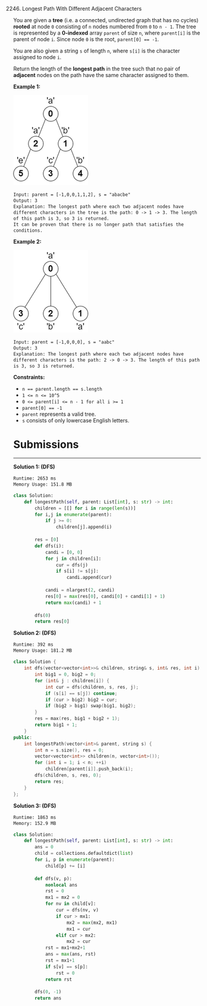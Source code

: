 2246. Longest Path With Different Adjacent Characters

You are given a **tree** (i.e. a connected, undirected graph that has no cycles) **rooted** at node `0` consisting of `n` nodes numbered from `0` to `n - 1`. The tree is represented by a **0-indexed** array `parent` of size `n`, where `parent[i]` is the parent of node `i`. Since node `0` is the root, `parent[0] == -1`.

You are also given a string `s` of length `n`, where `s[i]` is the character assigned to node `i`.

Return the length of the **longest path** in the tree such that no pair of **adjacent** nodes on the path have the same character assigned to them.

 

**Example 1:**

![2246_testingdrawio.png](img/2246_testingdrawio.png)
```
Input: parent = [-1,0,0,1,1,2], s = "abacbe"
Output: 3
Explanation: The longest path where each two adjacent nodes have different characters in the tree is the path: 0 -> 1 -> 3. The length of this path is 3, so 3 is returned.
It can be proven that there is no longer path that satisfies the conditions. 
```

**Example 2:**

![2246_graph2drawio.png](img/2246_graph2drawio.png)
```
Input: parent = [-1,0,0,0], s = "aabc"
Output: 3
Explanation: The longest path where each two adjacent nodes have different characters is the path: 2 -> 0 -> 3. The length of this path is 3, so 3 is returned.
```

**Constraints:**

* `n == parent.length == s.length`
* `1 <= n <= 10^5`
* `0 <= parent[i] <= n - 1 for all i >= 1`
* `parent[0] == -1`
* `parent` represents a valid tree.
* `s` consists of only lowercase English letters.

# Submissions
---
**Solution 1: (DFS)**
```
Runtime: 2653 ms
Memory Usage: 151.8 MB
```
```python
class Solution:
    def longestPath(self, parent: List[int], s: str) -> int:
        children = [[] for i in range(len(s))]
        for i,j in enumerate(parent):
            if j >= 0:
                children[j].append(i)
        
        res = [0]
        def dfs(i):
            candi = [0, 0]
            for j in children[i]:
                cur = dfs(j)
                if s[i] != s[j]:
                    candi.append(cur)
                    
            candi = nlargest(2, candi)
            res[0] = max(res[0], candi[0] + candi[1] + 1)
            return max(candi) + 1
        
        dfs(0)
        return res[0]
```

**Solution 2: (DFS)**
```
Runtime: 392 ms
Memory Usage: 181.2 MB
```
```c++
class Solution {
    int dfs(vector<vector<int>>& children, string& s, int& res, int i) {
        int big1 = 0, big2 = 0;
        for (int& j : children[i]) {
            int cur = dfs(children, s, res, j);
            if (s[i] == s[j]) continue;
            if (cur > big2) big2 = cur;
            if (big2 > big1) swap(big1, big2);
        }
        res = max(res, big1 + big2 + 1);
        return big1 + 1;
    }
public:
    int longestPath(vector<int>& parent, string s) {
        int n = s.size(), res = 0;
        vector<vector<int>> children(n, vector<int>());
        for (int i = 1; i < n; ++i)
            children[parent[i]].push_back(i);
        dfs(children, s, res, 0);
        return res;
    }
};
```

**Solution 3: (DFS)**
```
Runtime: 1863 ms
Memory: 152.9 MB
```
```python
class Solution:
    def longestPath(self, parent: List[int], s: str) -> int:
        ans = 0
        child = collections.defaultdict(list)
        for i, p in enumerate(parent):
            child[p] += [i]

        def dfs(v, p):
            nonlocal ans
            rst = 0
            mx1 = mx2 = 0
            for nv in child[v]:
                cur = dfs(nv, v)
                if cur > mx1:
                    mx2 = max(mx2, mx1)
                    mx1 = cur
                elif cur > mx2:
                    mx2 = cur
            rst = mx1+mx2+1
            ans = max(ans, rst)
            rst = mx1+1
            if s[v] == s[p]:
                rst = 0
            return rst

        dfs(0, -1)
        return ans
```
